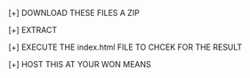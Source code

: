 [+]  DOWNLOAD THESE FILES A ZIP

[+]  EXTRACT

[+]  EXECUTE THE index.html FILE TO CHCEK FOR THE RESULT

[+]  HOST THIS AT YOUR WON MEANS
